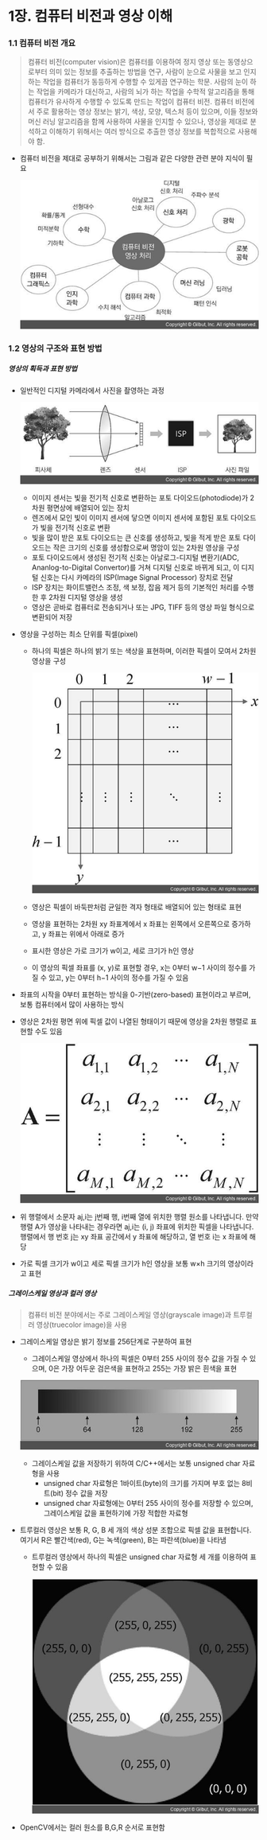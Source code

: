 # 1장. 컴퓨터 비전과 영상 이해



### 1.1 컴퓨터 비전 개요



> 컴퓨터 비전(computer vision)은 컴퓨터를 이용하여 정지 영상 또는 동영상으로부터 의미 있는 정보를 추출하는 방법을 연구, 사람이 눈으로 사물을 보고 인지하는 작업을 컴퓨터가 동등하게 수행할 수 있게끔 연구하는 학문. 사람의 눈이 하는 작업을 카메라가 대신하고, 사람의 뇌가 하는 작업을 수학적 알고리즘을 통해 컴퓨터가 유사하게 수행할 수 있도록 만드는 작업이 컴퓨터 비전. 컴퓨터 비전에서 주로 활용하는 영상 정보는 밝기, 색상, 모양, 텍스처 등이 있으며, 이들 정보와 머신 러닝 알고리즘을 함께 사용하여 사물을 인지할 수 있으나, 영상을 제대로 분석하고 이해하기 위해서는 여러 방식으로 추출한 영상 정보를 복합적으로 사용해야 함.



- 컴퓨터 비전을 제대로 공부하기 위해서는 그림과 같은 다양한 관련 분야 지식이 필요

  ![컴퓨터 비전 관련 분야.jpg](https://github.com/SsduckK/OpenCV_study/blob/CYM/Chap1,2/Choi_Yeong_Min/%EC%BB%B4%ED%93%A8%ED%84%B0%20%EB%B9%84%EC%A0%84%20%EA%B4%80%EB%A0%A8%20%EB%B6%84%EC%95%BC.jpg?raw=true)





### 1.2 영상의 구조와 표현 방법



##### 영상의 획득과 표현 방법

- 일반적인 디지털 카메라에서 사진을 촬영하는 과정

  ![디지털 카메라에서 영상 획득 과.jpg](https://github.com/SsduckK/OpenCV_study/blob/CYM/Chap1,2/Choi_Yeong_Min/%EB%94%94%EC%A7%80%ED%84%B8%20%EC%B9%B4%EB%A9%94%EB%9D%BC%EC%97%90%EC%84%9C%20%EC%98%81%EC%83%81%20%ED%9A%8D%EB%93%9D%20%EA%B3%BC.jpg?raw=true)

  - 이미지 센서는 빛을 전기적 신호로 변환하는 포토 다이오드(photodiode)가 2차원 평면상에 배열되어 있는 장치
  - 렌즈에서 모인 빛이 이미지 센서에 닿으면 이미지 센서에 포함된 포토 다이오드가 빛을 전기적 신호로 변환
  -  빛을 많이 받은  포토 다이오드는 큰 신호를 생성하고, 빛을 적게 받은 포토 다이오드는 작은 크기의 신호를 생성함으로써 명암이 있는 2차원 영상을  구성
  - 포토 다이오드에서 생성된 전기적 신호는 아날로그-디지털 변환기(ADC, Ananlog-to-Digital Convertor)를 거쳐 디지털 신호로 바뀌게 되고, 이 디지털 신호는 다시 카메라의 ISP(Image Signal Processor) 장치로 전달
  - ISP 장치는 화이트밸런스 조정, 색 보정, 잡음 제거 등의 기본적인 처리를 수행한 후 2차원 디지털 영상을 생성
  - 영상은 곧바로 컴퓨터로 전송되거나 또는 JPG, TIFF 등의 영상 파일 형식으로 변환되어 저장

- 영상을 구성하는 최소 단위를 픽셀(pixel)

  - 하나의 픽셀은 하나의 밝기 또는 색상을 표현하며, 이러한 픽셀이 모여서 2차원 영상을 구성

    ![디지털 영상 표현과 좌표.jpg](https://github.com/SsduckK/OpenCV_study/blob/CYM/Chap1,2/Choi_Yeong_Min/%EB%94%94%EC%A7%80%ED%84%B8%20%EC%98%81%EC%83%81%20%ED%91%9C%ED%98%84%EA%B3%BC%20%EC%A2%8C%ED%91%9C.jpg?raw=true)

  - 영상은 픽셀이 바둑판처럼 균일한 격자 형태로 배열되어 있는 형태로 표현

  - 영상을 표현하는 2차원 xy 좌표계에서 x 좌표는 왼쪽에서 오른쪽으로 증가하고, y 좌표는 위에서 아래로 증가
  - 표시한 영상은 가로 크기가 w이고, 세로 크기가 h인 영상
  - 이 영상의 픽셀 좌표를 (x, y)로 표현할 경우, x는 0부터 w−1 사이의 정수를 가질 수 있고, y는 0부터 h−1 사이의 정수를 가질 수 있음

- 좌표의 시작을 0부터 표현하는 방식을 0-기반(zero-based) 표현이라고 부르며, 보통 컴퓨터에서 많이 사용하는 방식

- 영상은 2차원 평면 위에 픽셀 값이 나열된 형태이기 때문에 영상을 2차원 행렬로 표현할 수도 있음

  ![디지털 영상 표현과 행렬.jpg](https://github.com/SsduckK/OpenCV_study/blob/CYM/Chap1,2/Choi_Yeong_Min/%EB%94%94%EC%A7%80%ED%84%B8%20%EC%98%81%EC%83%81%20%ED%91%9C%ED%98%84%EA%B3%BC%20%ED%96%89%EB%A0%AC.jpg?raw=true)

- 위 행렬에서 소문자 aj,i는 j번째 행, i번째 열에 위치한 행렬 원소를 나타냅니다. 만약 행렬 A가 영상을 나타내는 경우라면 aj,i는 (i, j) 좌표에 위치한 픽셀을 나타냅니다. 행렬에서 행 번호 j는 xy 좌표 공간에서 y 좌표에 해당하고, 열 번호 i는 x 좌표에 해당

- 가로 픽셀 크기가 w이고 세로 픽셀 크기가 h인 영상을 보통 w×h 크기의 영상이라고 표현



##### 그레이스케일 영상과 컬러 영상

>컴퓨터 비전 분야에서는 주로 그레이스케일 영상(grayscale image)과 트루컬러 영상(truecolor image)을 사용

- 그레이스케일 영상은 밝기 정보를 256단계로 구분하여 표현

  - 그레이스케일 영상에서 하나의 픽셀은 0부터 255 사이의 정수 값을 가질 수 있으며, 0은 가장 어두운 검은색을 표현하고 255는 가장 밝은 흰색을 표현

  ![그레이스케일 값에 따른 밝기 변.jpg](https://github.com/SsduckK/OpenCV_study/blob/CYM/Chap1,2/Choi_Yeong_Min/%EA%B7%B8%EB%A0%88%EC%9D%B4%EC%8A%A4%EC%BC%80%EC%9D%BC%20%EA%B0%92%EC%97%90%20%EB%94%B0%EB%A5%B8%20%EB%B0%9D%EA%B8%B0%20%EB%B3%80.jpg?raw=true)

  - 그레이스케일 값을 저장하기 위하여 C/C++에서는 보통 unsigned char 자료형을 사용
    - unsigned char 자료형은 1바이트(byte)의 크기를 가지며 부호 없는 8비트(bit) 정수 값을 저장
    - unsigned char 자료형에는 0부터 255 사이의 정수를 저장할 수 있으며, 그레이스케일 값을 표현하기에 가장 적합한 자료형

- 트루컬러 영상은 보통 R, G, B 세 개의 색상 성분 조합으로 픽셀 값을 표현합니다. 여기서 R은 빨간색(red), G는 녹색(green), B는 파란색(blue)을 나타냄

  - 트루컬러 영상에서 하나의 픽셀은 unsigned char 자료형 세 개를 이용하여 표현할 수 있음

    ![대표적인 색상과 RGB 색상 성분 표시.jpg](https://github.com/SsduckK/OpenCV_study/blob/CYM/Chap1,2/Choi_Yeong_Min/%EB%8C%80%ED%91%9C%EC%A0%81%EC%9D%B8%20%EC%83%89%EC%83%81%EA%B3%BC%20RGB%20%EC%83%89%EC%83%81%20%EC%84%B1%EB%B6%84%20%ED%91%9C%EC%8B%9C.jpg?raw=true)

- OpenCV에서는 컬러 원소를 B,G,R 순서로 표현함